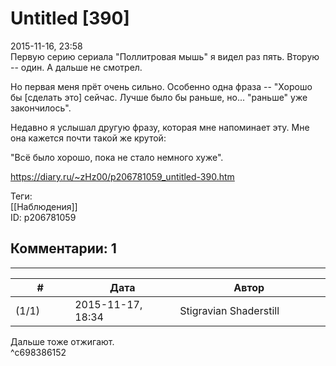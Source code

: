 Untitled [390]
==============

  
2015-11-16, 23:58  
 Первую серию сериала "Поллитровая мышь" я видел раз пять. Вторую -- один. А дальше не смотрел.   
   
 Но первая меня прёт очень сильно. Особенно одна фраза -- "Хорошо бы [сделать это] сейчас. Лучше было бы раньше, но... "раньше" уже закончилось".   
   
 Недавно я услышал другую фразу, которая мне напоминает эту. Мне она кажется почти такой же крутой:   
   
 "Всё было хорошо, пока не стало немного хуже".   
  
<https://diary.ru/~zHz00/p206781059_untitled-390.htm>  
  
Теги:  
[[Наблюдения]]  
ID: p206781059  


Комментарии: 1
--------------

  


---



|         #         |              Дата              |                     Автор                     |           ID           |
| --- | --- | --- | --- |
| (1/1) | 2015-11-17, 18:34 | Stigravian Shaderstill | c698386152 |

  
 Дальше тоже отжигают.   
 ^c698386152